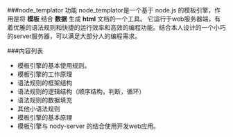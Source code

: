 ###node_templator 功能
node_templator是一个基于 node.js 的模板引擎，作用是将 **模板** 结合 **数据** 生成 **html** 文档的一个工具。
它运行于web服务器端，有着优雅的语法规则和快捷的运行效率和高效的编程功能。结合本人设计的一个小巧的server服务器，可以满足大部分人的编程需求。

###内容列表
* 模板引擎的基本使用规则。
* 模板引擎的工作原理
* 语法规则的框架结构
* 语法规则的逻辑结构（顺序结构，判断，循环）
* 语法规则的数据填充
* 其他小语法规则
* 模板引擎的基本原理
* 模板引擎与 nody-server 的结合使用开发web应用。
